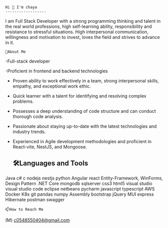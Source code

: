     Hi 👋 I'm chaya
    ------------------
    

I am Full Stack Developer with a strong programming thinking and talent in the real world professions, high self-learning ability,
responsibility and resistance to stressful situations. High interpersonal communication,
willingness and motivation to invest, loves the field and strives to advance in it.

    
    💭About Me
    
-Full-stack developer

-Proficient in frontend and backend technologies

 - Proven ability to work effectively in a team, strong interpersonal skills, empathy, and exceptional work ethic.

 - Quick learner with a talent for identifying and resolving complex problems.

 - Possesses a deep understanding of code structure and can conduct thorough code analysis.

 - Passionate about staying up-to-date with the latest technologies and industry trends.

 - Experienced in Agile development methodologies and proficient in React-vite, NestJS, and Mongoose.


    🛠Languages and Tools
   -----------------------
    
Java c# c nodejs nestjs python
Angular react  Entity-Framework, WinForms, Design Pattern  .NET Core 
mongodb sqlserver css3 html5 
visual studio visual studio code eclipse netbeans pycharm
javascript typescript
AWS Docker K8s git
pandas numpy Assembly bootstrap jQuery MUI express
Hibernate postman swagger


    📫How to Reach Me

(M) c0548550404@gmail.com









